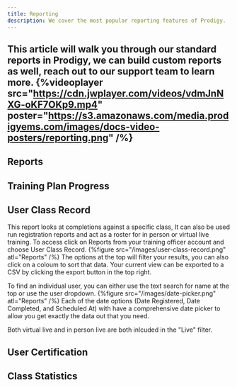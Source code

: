 ```yaml
---
title: Reporting
description: We cover the most popular reporting features of Prodigy.
---
```


This article will walk you through our standard reports in Prodigy, we can build custom reports as well, reach out to our support team to learn more. 
{%videoplayer src="https://cdn.jwplayer.com/videos/vdmJnNXG-oKF7OKp9.mp4" poster="https://s3.amazonaws.com/media.prodigyems.com/images/docs-video-posters/reporting.png" /%}
---
## Reports
## Training Plan Progress
## User Class Record
This report looks at completions against a specific class, It can also be used run registration reports and act as a roster for in person or virtual live training. To access click on Reports from your training officer account and choose User Class Record.
{%figure src="/images/user-class-record.png" atl="Reports" /%}
The options at the top will filter your results, you can also click on a coloum to sort that data. Your current view can be exported to a CSV by clicking the export button in the top right. 

To find an individual user, you can either use the text search for name at the top or use the user dropdown.
{%figure src="/images/date-picker.png" atl="Reports" /%}
Each of the date options (Date Registered, Date Completed, and Scheduled At) with have a comprehensive date picker to allow you get exactly the data out that you need.

Both virtual live and in person live are both inlcuded in the "Live" filter. 

## User Certification
## Class Statistics 